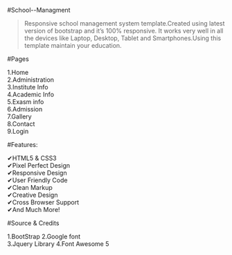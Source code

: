 #School--Managment

>Responsive school management system template.Created using latest version of bootstrap and it’s 100% responsive. It works very well in all the devices like Laptop, Desktop, Tablet and Smartphones.Using this template maintain your education. 


#Pages<br>

1.Home<br>
2.Administration<br>
3.Institute Info<br>
4.Academic Info<br>
5.Exasm info<br>
6.Admission<br>
7.Gallery<br>
8.Contact<br>
9.Login<br>

#Features:<br>

✔HTML5 & CSS3 <br>
✔Pixel Perfect Design <br>
✔Responsive Design <br>
✔User Friendly Code <br>
✔Clean Markup<br> 
✔Creative Design<br> 
✔Cross Browser Support  <br>
✔And Much More!<br>

#Source & Credits 

1.BootStrap 
2.Google font  
3.Jquery Library
4.Font Awesome 5

